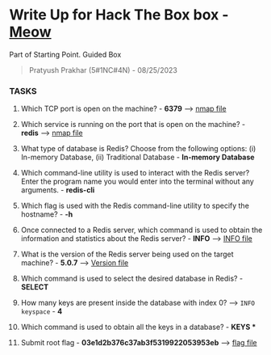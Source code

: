 # Write Up for Hack The Box box - [Meow](https://app.hackthebox.com/starting-point?tier=0)

Part of Starting Point. Guided Box

> Pratyush Prakhar (5#1NC#4N) - 08/25/2023


### TASKS

1. Which TCP port is open on the machine? - **6379** --> [nmap file](https://github.com/pratty010/Boxes/blob/master/Hack%20The%20Box/Very%20Easy/Redeemer/nmap/all.nmap)

2. Which service is running on the port that is open on the machine? - **redis** --> [nmap file](https://github.com/pratty010/Boxes/blob/master/Hack%20The%20Box/Very%20Easy/Redeemer/nmap/all.nmap)

3. What type of database is Redis? Choose from the following options: (i) In-memory Database, (ii) Traditional Database - **In-memory Database**

4. Which command-line utility is used to interact with the Redis server? Enter the program name you would enter into the terminal without any arguments. - **redis-cli**

5. Which flag is used with the Redis command-line utility to specify the hostname? - **-h**

6. Once connected to a Redis server, which command is used to obtain the information and statistics about the Redis server? - **INFO** --> [INFO file](https://github.com/pratty010/Boxes/blob/master/Hack%20The%20Box/Very%20Easy/Redeemer/redis/version.txt)

7. What is the version of the Redis server being used on the target machine? - **5.0.7** --> [Version file](https://github.com/pratty010/Boxes/blob/master/Hack%20The%20Box/Very%20Easy/Redeemer/redis/version.txt)

8. Which command is used to select the desired database in Redis? - **SELECT**

9. How many keys are present inside the database with index 0? --> `INFO keyspace` - **4**

10. Which command is used to obtain all the keys in a database? -  __KEYS *__

11. Submit root flag - **03e1d2b376c37ab3f5319922053953eb** --> [flag file](https://github.com/pratty010/Boxes/blob/master/Hack%20The%20Box/Very%20Easy/Redeemer/redis/flag.txt)
